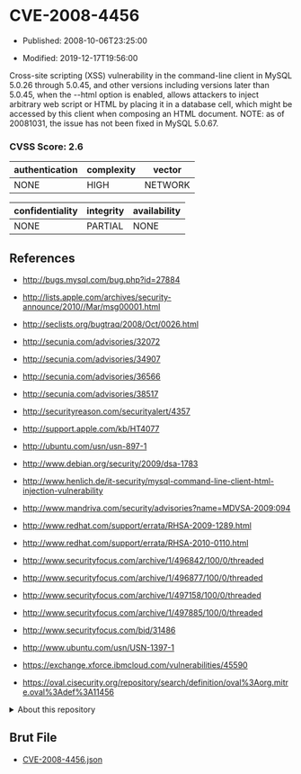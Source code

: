 # CVE-2008-4456

- Published: 2008-10-06T23:25:00

- Modified: 2019-12-17T19:56:00

Cross-site scripting (XSS) vulnerability in the command-line client in MySQL 5.0.26 through 5.0.45, and other versions including versions later than 5.0.45, when the --html option is enabled, allows attackers to inject arbitrary web script or HTML by placing it in a database cell, which might be accessed by this client when composing an HTML document.  NOTE: as of 20081031, the issue has not been fixed in MySQL 5.0.67.

### CVSS Score: **2.6**

| authentication | complexity | vector |
| --- | --- | --- |
| NONE | HIGH | NETWORK |

| confidentiality | integrity | availability |
| --- | --- | --- |
| NONE | PARTIAL | NONE |

## References

* http://bugs.mysql.com/bug.php?id=27884

* http://lists.apple.com/archives/security-announce/2010//Mar/msg00001.html

* http://seclists.org/bugtraq/2008/Oct/0026.html

* http://secunia.com/advisories/32072

* http://secunia.com/advisories/34907

* http://secunia.com/advisories/36566

* http://secunia.com/advisories/38517

* http://securityreason.com/securityalert/4357

* http://support.apple.com/kb/HT4077

* http://ubuntu.com/usn/usn-897-1

* http://www.debian.org/security/2009/dsa-1783

* http://www.henlich.de/it-security/mysql-command-line-client-html-injection-vulnerability

* http://www.mandriva.com/security/advisories?name=MDVSA-2009:094

* http://www.redhat.com/support/errata/RHSA-2009-1289.html

* http://www.redhat.com/support/errata/RHSA-2010-0110.html

* http://www.securityfocus.com/archive/1/496842/100/0/threaded

* http://www.securityfocus.com/archive/1/496877/100/0/threaded

* http://www.securityfocus.com/archive/1/497158/100/0/threaded

* http://www.securityfocus.com/archive/1/497885/100/0/threaded

* http://www.securityfocus.com/bid/31486

* http://www.ubuntu.com/usn/USN-1397-1

* https://exchange.xforce.ibmcloud.com/vulnerabilities/45590

* https://oval.cisecurity.org/repository/search/definition/oval%3Aorg.mitre.oval%3Adef%3A11456

<details>
<summary>About this repository</summary> 

  This repository is part of the project [Live Hack CVE](https://github.com/Live-Hack-CVE). Main website can be found [www.live-hack.org](https://www.live-hack.org) 
  
  Made by [Sn0wAlice](https://github.com/Sn0wAlice) for the people that care about security and need to have a feed of the latest CVEs. Hope you enjoy it, don't forget to star the repo and follow me on [Twitter](https://twitter.com/Sn0wAlice) and [Github](https://github.com/Sn0wAlice). And that is my [personnal website](https://www.alice-snow.me/)

  - [Home Page](https://github.com/Live-Hack-CVE)
  - [Framework](https://github.com/Live-Hack-CVE/cve-framework)
  - [CVE database](https://github.com/Live-Hack-CVE/full_database)
  - [Changelog](https://github.com/Live-Hack-CVE/Changelog)
</details>

## Brut File

* [CVE-2008-4456.json](https://raw.githubusercontent.com/Live-Hack-CVE/full_database/main/cves/2008/CVE-2008-4456.json)

